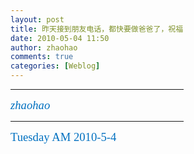 ```yaml
---
layout: post
title: 昨天接到朋友电话，都快要做爸爸了，祝福
date: 2010-05-04 11:50
author: zhaohao
comments: true
categories: [Weblog]
---
```

<div>
<div style="text-align: left;" align="left">

<hr style="color: #4f81bd;" align="left" noshade="noshade" size="3" width="55%" />

</div>
<p style="text-align: left;" align="left"><i><span lang="EN-US" style="font-size: 14.0pt; font-family: Magneto; color: #0070c0; font-style: italic;">zhaohao </span></i></p>

<div style="text-align: left;" align="left">

<hr style="color: #4f81bd;" align="left" noshade="noshade" size="3" width="55%" />

</div>
<span lang="EN-US" style="font-size: 14.0pt; font-family: 'Arial Narrow','sans-serif'; color: #0070c0;">Tuesday AM 2010-5-4</span>

</div>
